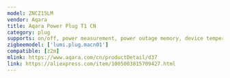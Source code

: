 ```yaml
---
model: ZNCZ15LM
vendor: Aqara
title: Aqara Power Plug T1 CN
category: plug
supports: on/off, power measurement, power outage memory, device temperature, overload protection
zigbeemodel: ['lumi.plug.macn01']
compatible: [z2m]
mlink: https://www.aqara.com/cn/productDetail/d37
link: https://aliexpress.com/item/1005003815709427.html
---
```

